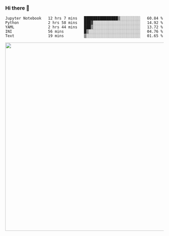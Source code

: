 ### Hi there 👋

<!--START_SECTION:waka-->
```text
Jupyter Notebook   12 hrs 7 mins   ███████████████▒░░░░░░░░░   60.84 % 
Python             2 hrs 58 mins   ███▓░░░░░░░░░░░░░░░░░░░░░   14.92 % 
YAML               2 hrs 44 mins   ███▒░░░░░░░░░░░░░░░░░░░░░   13.72 % 
INI                56 mins         █▒░░░░░░░░░░░░░░░░░░░░░░░   04.76 % 
Text               19 mins         ▒░░░░░░░░░░░░░░░░░░░░░░░░   01.65 % 
```
<!--END_SECTION:waka-->

<img src="https://wakatime.com/share/@QuantumA/fc1cfcd9-4c6f-41e9-9c18-f86f6df42a11.svg?sanitize=true" width="600">

<!--
**QuantumA/QuantumA** is a ✨ _special_ ✨ repository because its `README.md` (this file) appears on your GitHub profile.

Here are some ideas to get you started:

- 🔭 I’m currently working on ...
- 🌱 I’m currently learning ...
- 👯 I’m looking to collaborate on ...
- 🤔 I’m looking for help with ...
- 💬 Ask me about ...
- 📫 How to reach me: ...
- 😄 Pronouns: ...
- ⚡ Fun fact: ...
-->
